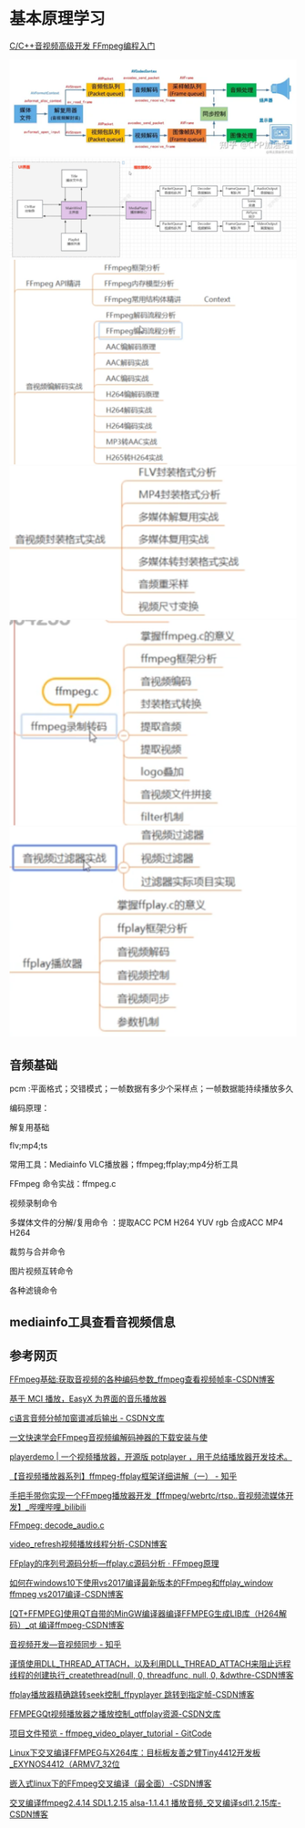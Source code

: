 # 基本原理学习

[C/C++音视频高级开发 FFmpeg编程入门](https://juejin.cn/post/7033666766202994724)

![alt text](image.png)
![alt text](image-1.png)
![alt text](image-2.png)
![alt text](image-3.png)
![alt text](image-4.png)
![alt text](image-5.png)

## 音频基础

pcm :平面格式；交错模式；一帧数据有多少个采样点；一帧数据能持续播放多久

编码原理：

解复用基础

flv;mp4;ts

常用工具：Mediainfo  VLC播放器；ffmpeg;ffplay;mp4分析工具

FFmpeg 命令实战：ffmpeg.c

视频录制命令

多媒体文件的分解/复用命令 ：提取ACC PCM H264 YUV rgb 合成ACC MP4 H264

裁剪与合并命令

图片视频互转命令

各种滤镜命令

## mediainfo工具查看音视频信息

## 参考网页

[FFmpeg基础:获取音视频的各种编码参数_ffmpeg查看视频帧率-CSDN博客](https://blog.csdn.net/yinshipin007/article/details/130267709)

[基于 MCI 播放，EasyX 为界面的音乐播放器](https://codebus.cn/songxu/music-player)

[c语言音频分帧加窗谱减后输出 - CSDN文库](https://wenku.csdn.net/answer/3e3b8c04507f424abc3b5cf300d93953)

[一文快速学会FFmpeg音视频编解码神器的下载安装与使](https://www.bilibili.com/read/cv23895928/)

[playerdemo | 一个视频播放器，开源版 potplayer ，用于总结播放器开发技术。](https://itisyang.github.io/playerdemo/)

[【音视频播放器系列】ffmpeg-ffplay框架详细讲解（一） - 知乎](https://zhuanlan.zhihu.com/p/577158437)

[手把手带你实现一个FFmpeg播放器开发【ffmpeg/webrtc/rtsp..音视频流媒体开发】_哔哩哔哩_bilibili](https://www.bilibili.com/video/BV1Vh411n7mZ/?vd_source=8fbdf2f47b7c903709a3553f55787d8a)

[FFmpeg: decode_audio.c](https://ffmpeg.org//doxygen/trunk/decode_audio_8c-example.html)

[video_refresh视频播放线程分析-CSDN博客](https://blog.csdn.net/u012117034/article/details/128830341)

[FFplay的序列号源码分析—ffplay.c源码分析 · FFmpeg原理](https://ffmpeg.xianwaizhiyin.net/ffplay/serial.html)

[如何在windows10下使用vs2017编译最新版本的FFmpeg和ffplay_window ffmpeg vs2017编译-CSDN博客](https://blog.csdn.net/kejian1688/article/details/87980750)

[[QT+FFMPEG]使用QT自带的MinGW编译器编译FFMPEG生成LIB库（H264解码）_qt 编译ffmpeg-CSDN博客](https://blog.csdn.net/dashuo0501/article/details/128166736)

[音视频开发—音视频同步 - 知乎](https://zhuanlan.zhihu.com/p/624881943)

[谨慎使用DLL_THREAD_ATTACH，以及利用DLL_THREAD_ATTACH来阻止远程线程的创建执行_createthread(null, 0, threadfunc, null, 0, &dwthre-CSDN博客](https://blog.csdn.net/u011740322/article/details/10083563)

[ffplay播放器精确跳转seek控制_ffpyplayer 跳转到指定帧-CSDN博客](https://blog.csdn.net/ice_ly000/article/details/84977374)

[FFMPEGQt视频播放器之播放控制_qtffplay资源-CSDN文库](https://download.csdn.net/download/qq214517703/9631101)

[项目文件预览 - ffmpeg_video_player_tutorial - GitCode](https://gitcode.com/jiemojiemo/ffmpeg_video_player_tutorial/blob/main/tutorial07/my_tutorial07_01_accurate_seek.cpp?utm_source=csdn_github_accelerator&isLogin=1)

[Linux下交叉编译FFMPEG与X264库：目标板友善之臂Tiny4412开发板_EXYNOS4412（ARMV7_32位](https://cloud.tencent.com/developer/article/1932879)

[嵌入式linux下的FFmpeg交叉编译（最全面）-CSDN博客](https://blog.csdn.net/yyz_1987/article/details/131076072)

[交叉编译ffmpeg2.4.14 SDL1.2.15 alsa-1.1.4.1 播放音频_交叉编译sdl1.2.15库-CSDN博客](https://blog.csdn.net/shzwfq/article/details/86692918)
